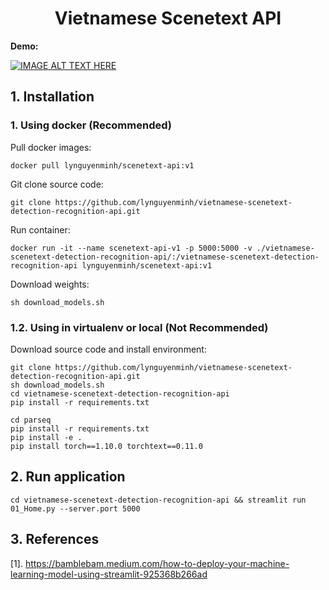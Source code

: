 # <center>Vietnamese Scenetext API</center>

**Demo:**

[![IMAGE ALT TEXT HERE](https://img.youtube.com/vi/mUAIIVRsxvM/0.jpg)](https://www.youtube.com/watch?v=mUAIIVRsxvM)

## 1. Installation
### 1. Using docker (Recommended)
Pull docker images: 
```
docker pull lynguyenminh/scenetext-api:v1
```

Git clone source code: 
```
git clone https://github.com/lynguyenminh/vietnamese-scenetext-detection-recognition-api.git
```

Run container: 
```
docker run -it --name scenetext-api-v1 -p 5000:5000 -v ./vietnamese-scenetext-detection-recognition-api/:/vietnamese-scenetext-detection-recognition-api lynguyenminh/scenetext-api:v1
```
Download weights: 
```
sh download_models.sh
```


### 1.2. Using in virtualenv or local (Not Recommended)
Download source code and install environment: 
```
git clone https://github.com/lynguyenminh/vietnamese-scenetext-detection-recognition-api.git
sh download_models.sh
cd vietnamese-scenetext-detection-recognition-api
pip install -r requirements.txt

cd parseq
pip install -r requirements.txt
pip install -e .
pip install torch==1.10.0 torchtext==0.11.0
```


## 2. Run application

```
cd vietnamese-scenetext-detection-recognition-api && streamlit run 01_Home.py --server.port 5000
```


## 3. References
[1]. https://bamblebam.medium.com/how-to-deploy-your-machine-learning-model-using-streamlit-925368b266ad
